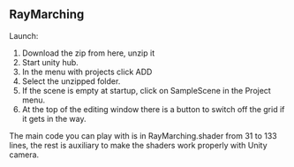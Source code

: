 ## RayMarching

Launch:

1. Download the zip from here, unzip it
2. Start unity hub.
3. In the menu with projects click ADD
4. Select the unzipped folder.
5. If the scene is empty at startup, click on SampleScene in the Project menu.
6. At the top of the editing window there is a button to switch off the grid if it gets in the way.

The main code you can play with is in RayMarching.shader from 31 to 133 lines, the rest is auxiliary to make the shaders work properly with Unity camera.
